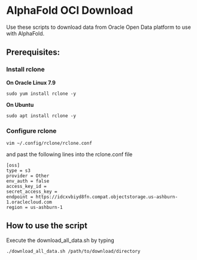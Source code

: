 # AlphaFold OCI Download

Use these scripts to download data from Oracle Open Data platform to use with AlphaFold.

## Prerequisites:

### Install rclone 

__On Oracle Linux 7.9__

```{bash} 
sudo yum install rclone -y
```
__On Ubuntu__

```{bash}
sudo apt install rclone -y
```

### Configure rclone

```{bash}
vim ~/.config/rclone/rclone.conf
```
and past the following lines into the rclone.conf file

```{bash}
[oss]
type = s3
provider = Other
env_auth = false
access_key_id = 
secret_access_key = 
endpoint = https://idcxvbiyd8fn.compat.objectstorage.us-ashburn-1.oraclecloud.com
region = us-ashburn-1
```


## How to use the script

Execute the download_all_data.sh by typing

```{bash}
./download_all_data.sh /path/to/download/directory
```

